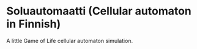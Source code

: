# Soluautomaatti (Cellular automaton in Finnish)

A little Game of Life cellular automaton simulation.
